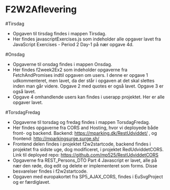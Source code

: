# F2W2Aflevering 

#Tirsdag
- Opgaven til tirsdag findes i mappen Tirsdag.
- Her findes javascriptExercises.js som indeholder alle opgaver lavet fra JavaScript Exercises - Period 2 Day-1 på nær opgave 4d.

#Onsdag
- Opgaverne til onsdag findes i mappen Onsdag.
- Her findes f2week2Ex2 som indeholder opgaverne fra FetchAndPromises indtil opgaven om users. 
I denne er opgave 1 udkommenteret, men lavet, da der står i opgaven at det skal slettes inden man går videre.
Opgave 2 med quotes er også lavet.
Opgave 3 er også lavet.
- Opgave 4 omhandlende users kan findes i userapp projektet. Her er alle opgaver lavet.

#TorsdagFredag
- Opgaverne til torsdag og fredag findes i mappen TorsdagFredag.
- Her findes opgaverne fra CORS and Hosting, hvor vi deployede både front- og backend. Backend: https://mparking.dk/RestUdviddet/ , og frontend: http://mparkingsurge.surge.sh/
- Frontend delen findes i projektet f2w2startcode, backend findes i projektet fra sidste uge, dog modificeret, i projektet RedUdviddetCORS. 
Link til deployed repo: https://github.com/mp525/RestUdviddetCORS
- Opgaverne fra REST_Persons_DTO Part 4 Javascript er lavet, alle på nær den røde, dog edit og delete er implementeret som forms. Disse besvarelser findes i f2w2startcode.
- Opgaven med europakortet fra SP5_AJAX_CORS, findes i EuSvgProject og er færdiglavet.
